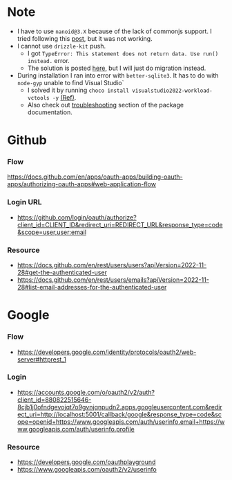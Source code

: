 # Note

- I have to use `nanoid@3.X` because of the lack of commonjs support. I tried following this [post](https://stackoverflow.com/q/70800567), but it was not working.
- I cannot use `drizzle-kit` push.
  - I got `TypeError: This statement does not return data. Use run() instead.` error.
  - The solution is posted [here](https://github.com/drizzle-team/drizzle-orm/issues/2623#issuecomment-2233946827), but I will just do migration instead.
- During installation I ran into error with `better-sqlite3`. It has to do with `node-gyp` unable to find Visual Studio`
  - I solved it by running `choco install visualstudio2022-workload-vctools -y` [(Ref)](https://github.com/nodejs/node-gyp?tab=readme-ov-file#on-windows).
  - Also check out [troubleshooting](https://github.com/WiseLibs/better-sqlite3/blob/master/docs/troubleshooting.md) section of the package documentation.

# Github

### Flow

https://docs.github.com/en/apps/oauth-apps/building-oauth-apps/authorizing-oauth-apps#web-application-flow

### Login URL

- https://github.com/login/oauth/authorize?client_id=CLIENT_ID&redirect_uri=REDIRECT_URL&response_type=code&scope=user,user:email

### Resource

- https://docs.github.com/en/rest/users/users?apiVersion=2022-11-28#get-the-authenticated-user
- https://docs.github.com/en/rest/users/emails?apiVersion=2022-11-28#list-email-addresses-for-the-authenticated-user

# Google

### Flow

- https://developers.google.com/identity/protocols/oauth2/web-server#httprest_1

### Login

- https://accounts.google.com/o/oauth2/v2/auth?client_id=880822515646-8cjb1j0ofndgevojqt7o9gvnjqnpudn2.apps.googleusercontent.com&redirect_uri=http://localhost:5001/callback/google&response_type=code&scope=openid+https://www.googleapis.com/auth/userinfo.email+https://www.googleapis.com/auth/userinfo.profile

### Resource

- https://developers.google.com/oauthplayground
- https://www.googleapis.com/oauth2/v2/userinfo

